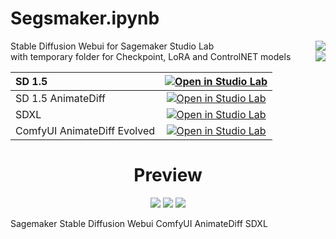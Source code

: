 # Segsmaker.ipynb 
Stable Diffusion Webui for Sagemaker Studio Lab [<img align="right" src="https://api.visitorbadge.io/api/visitors?path=https%3A%2F%2Fgithub.com%2Fpantat88%2Fsegsmaker&label=Visitors&countColor=%232ccce4&style=flat">](https://visitorbadge.io/status?path=https%3A%2F%2Fgithub.com%2Fpantat88%2Fsegsmaker)<br />[<img align="right" src="https://img.shields.io/badge/Support%20me%20on%20Ko--fi-F16061?logo=ko-fi&logoColor=white&style=flat">](https://ko-fi.com/gutris1)
with temporary folder for Checkpoint, LoRA and ControlNET models
<br />

| SD 1.5 | [![Open in Studio Lab](https://studiolab.sagemaker.aws/studiolab.svg)](https://studiolab.sagemaker.aws/import/github/pantat88/segsmaker/blob/main/Segsmaker.ipynb) |
| :---------------------------------------- | :-----------------------------------------------------------------------------------------------------------------: |
| SD 1.5 AnimateDiff | [![Open in Studio Lab](https://studiolab.sagemaker.aws/studiolab.svg)](https://studiolab.sagemaker.aws/import/github/pantat88/segsmaker/blob/main/Segsmaker_AnimateDiff_SD1.5.ipynb) |
| SDXL | [![Open in Studio Lab](https://studiolab.sagemaker.aws/studiolab.svg)](https://studiolab.sagemaker.aws/import/github/pantat88/segsmaker/blob/main/Segsmaker_SDXL.ipynb) |
| ComfyUI AnimateDiff Evolved | [![Open in Studio Lab](https://studiolab.sagemaker.aws/studiolab.svg)](https://studiolab.sagemaker.aws/import/github/pantat88/segsmaker/blob/main/Segsmaker_ComfyUI.ipynb) |
<h1 align="center">Preview</h1>
<p align="center">
  <img src="https://github.com/pantat88/sd-fast-pnginfo/blob/db50e68cc9cbc139b9ab1f7a13387c15d4f17bc4/preview.gif">
  <img src="https://github.com/pantat88/segsmaker/assets/132797949/10c535c7-4dcd-409d-a2b4-ea6c2ea9536b">
  <img src="https://github.com/pantat88/segsmaker/assets/132797949/acc8e533-2a71-4be9-b8ce-d0dd992f9970">
</p>

Sagemaker Stable Diffusion Webui
ComfyUI
AnimateDiff
SDXL

